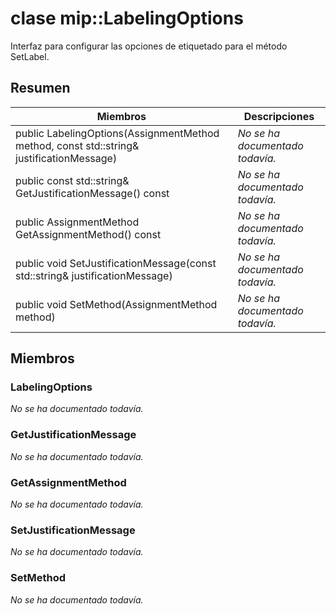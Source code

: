# <a name="class-miplabelingoptions"></a>clase mip::LabelingOptions 
Interfaz para configurar las opciones de etiquetado para el método SetLabel.
  
## <a name="summary"></a>Resumen
 Miembros                        | Descripciones                                
--------------------------------|---------------------------------------------
 public LabelingOptions(AssignmentMethod method, const std::string& justificationMessage)  | _No se ha documentado todavía._
 public const std::string& GetJustificationMessage() const  | _No se ha documentado todavía._
 public AssignmentMethod GetAssignmentMethod() const  | _No se ha documentado todavía._
 public void SetJustificationMessage(const std::string& justificationMessage)  | _No se ha documentado todavía._
 public void SetMethod(AssignmentMethod method)  | _No se ha documentado todavía._
  
## <a name="members"></a>Miembros
  
### <a name="labelingoptions"></a>LabelingOptions
_No se ha documentado todavía._

  
### <a name="getjustificationmessage"></a>GetJustificationMessage
_No se ha documentado todavía._

  
### <a name="getassignmentmethod"></a>GetAssignmentMethod
_No se ha documentado todavía._

  
### <a name="setjustificationmessage"></a>SetJustificationMessage
_No se ha documentado todavía._

  
### <a name="setmethod"></a>SetMethod
_No se ha documentado todavía._
